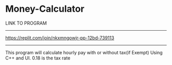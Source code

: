 # Money-Calculator
LINK TO PROGRAM
***************************
https://replit.com/join/nkxmngowjr-pp-12bd-739113
**************************************************
This program will calculate hourly pay with or without tax(if Exempt) Using C++ and UI.
0.18 is the tax rate
